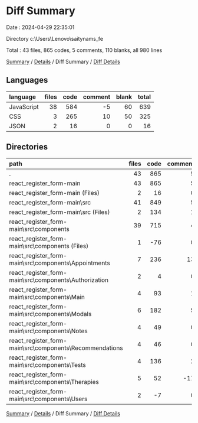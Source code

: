 # Diff Summary

Date : 2024-04-29 22:35:01

Directory c:\\Users\\Lenovo\\saitynams_fe

Total : 43 files,  865 codes, 5 comments, 110 blanks, all 980 lines

[Summary](results.md) / [Details](details.md) / Diff Summary / [Diff Details](diff-details.md)

## Languages
| language | files | code | comment | blank | total |
| :--- | ---: | ---: | ---: | ---: | ---: |
| JavaScript | 38 | 584 | -5 | 60 | 639 |
| CSS | 3 | 265 | 10 | 50 | 325 |
| JSON | 2 | 16 | 0 | 0 | 16 |

## Directories
| path | files | code | comment | blank | total |
| :--- | ---: | ---: | ---: | ---: | ---: |
| . | 43 | 865 | 5 | 110 | 980 |
| react_register_form-main | 43 | 865 | 5 | 110 | 980 |
| react_register_form-main (Files) | 2 | 16 | 0 | 0 | 16 |
| react_register_form-main\\src | 41 | 849 | 5 | 110 | 964 |
| react_register_form-main\\src (Files) | 2 | 134 | 1 | 29 | 164 |
| react_register_form-main\\src\\components | 39 | 715 | 4 | 81 | 800 |
| react_register_form-main\\src\\components (Files) | 1 | -76 | 0 | -10 | -86 |
| react_register_form-main\\src\\components\\Appointments | 7 | 236 | 13 | 16 | 265 |
| react_register_form-main\\src\\components\\Authorization | 2 | 4 | 0 | 1 | 5 |
| react_register_form-main\\src\\components\\Main | 4 | 93 | 1 | 15 | 109 |
| react_register_form-main\\src\\components\\Modals | 6 | 182 | 5 | 34 | 221 |
| react_register_form-main\\src\\components\\Notes | 4 | 49 | 0 | 2 | 51 |
| react_register_form-main\\src\\components\\Recommendations | 4 | 46 | 0 | 3 | 49 |
| react_register_form-main\\src\\components\\Tests | 4 | 136 | 2 | 18 | 156 |
| react_register_form-main\\src\\components\\Therapies | 5 | 52 | -17 | 3 | 38 |
| react_register_form-main\\src\\components\\Users | 2 | -7 | 0 | -1 | -8 |

[Summary](results.md) / [Details](details.md) / Diff Summary / [Diff Details](diff-details.md)